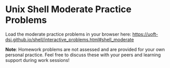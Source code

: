 # Unix Shell Moderate Practice Problems

Load the moderate practice problems in your browser here: https://uoft-dsi.github.io/shell/interactive_problems.html#shell_moderate

**Note**: Homework problems are not assessed and are provided for your own personal practice. Feel free to discuss these with your peers and learning support during work sessions!
